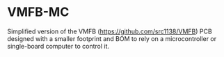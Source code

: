 # VMFB-MC
Simplified version of the VMFB (https://github.com/src1138/VMFB) PCB designed with a smaller footprint and BOM to rely on a microcontroller or single-board computer to control it.
